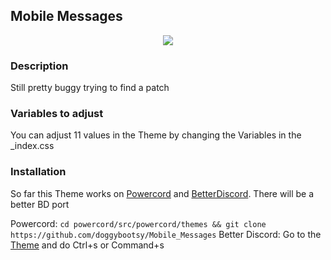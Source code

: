 ## Mobile Messages

<p align="center">
    <img src="https://i.imgur.com/VBE49wL.png">
</p>

### Description
Still pretty buggy trying to find a patch

### Variables to adjust
You can adjust 11 values in the Theme by changing the Variables in the _index.css 



### Installation
So far this Theme works on [Powercord](https://github.com/powercord-org/powercord) and [BetterDiscord](https://www.betterdiscord.net/).
There will be a better BD port

Powercord:
```cd powercord/src/powercord/themes && git clone https://github.com/doggybootsy/Mobile_Messages```
Better Discord:
Go to the [Theme](https://raw.githubusercontent.com/doggybootsy/Mobile_Messages/main/Mobile%20Discord.theme.css) and do Ctrl+s or Command+s
<!--
cd ~/Library/Preferences/BetterDiscord/themes && git clone https://github.com/doggybootsy/Mobile_Messages/blob/main/Mobile%20Discord.theme.css
-->
